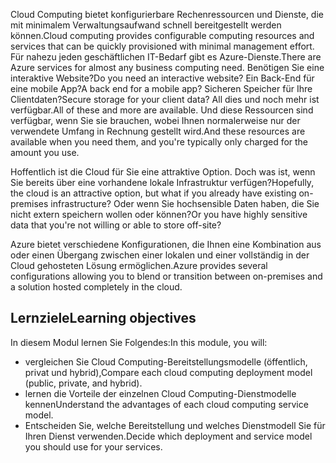 <span data-ttu-id="7e209-101">Cloud Computing bietet konfigurierbare Rechenressourcen und Dienste, die mit minimalem Verwaltungsaufwand schnell bereitgestellt werden können.</span><span class="sxs-lookup"><span data-stu-id="7e209-101">Cloud computing provides configurable computing resources and services that can be quickly provisioned with minimal management effort.</span></span> <span data-ttu-id="7e209-102">Für nahezu jeden geschäftlichen IT-Bedarf gibt es Azure-Dienste.</span><span class="sxs-lookup"><span data-stu-id="7e209-102">There are Azure services for almost any business computing need.</span></span> <span data-ttu-id="7e209-103">Benötigen Sie eine interaktive Website?</span><span class="sxs-lookup"><span data-stu-id="7e209-103">Do you need an interactive website?</span></span> <span data-ttu-id="7e209-104">Ein Back-End für eine mobile App?</span><span class="sxs-lookup"><span data-stu-id="7e209-104">A back end for a mobile app?</span></span> <span data-ttu-id="7e209-105">Sicheren Speicher für Ihre Clientdaten?</span><span class="sxs-lookup"><span data-stu-id="7e209-105">Secure storage for your client data?</span></span> <span data-ttu-id="7e209-106">All dies und noch mehr ist verfügbar.</span><span class="sxs-lookup"><span data-stu-id="7e209-106">All of these and more are available.</span></span> <span data-ttu-id="7e209-107">Und diese Ressourcen sind verfügbar, wenn Sie sie brauchen, wobei Ihnen normalerweise nur der verwendete Umfang in Rechnung gestellt wird.</span><span class="sxs-lookup"><span data-stu-id="7e209-107">And these resources are available when you need them, and you're typically only charged for the amount you use.</span></span>

<span data-ttu-id="7e209-108">Hoffentlich ist die Cloud für Sie eine attraktive Option. Doch was ist, wenn Sie bereits über eine vorhandene lokale Infrastruktur verfügen?</span><span class="sxs-lookup"><span data-stu-id="7e209-108">Hopefully, the cloud is an attractive option, but what if you already have existing on-premises infrastructure?</span></span> <span data-ttu-id="7e209-109">Oder wenn Sie hochsensible Daten haben, die Sie nicht extern speichern wollen oder können?</span><span class="sxs-lookup"><span data-stu-id="7e209-109">Or you have highly sensitive data that you're not willing or able to store off-site?</span></span>

<span data-ttu-id="7e209-110">Azure bietet verschiedene Konfigurationen, die Ihnen eine Kombination aus oder einen Übergang zwischen einer lokalen und einer vollständig in der Cloud gehosteten Lösung ermöglichen.</span><span class="sxs-lookup"><span data-stu-id="7e209-110">Azure provides several configurations allowing you to blend or transition between on-premises and a solution hosted completely in the cloud.</span></span>

## <a name="learning-objectives"></a><span data-ttu-id="7e209-111">Lernziele</span><span class="sxs-lookup"><span data-stu-id="7e209-111">Learning objectives</span></span>

<span data-ttu-id="7e209-112">In diesem Modul lernen Sie Folgendes:</span><span class="sxs-lookup"><span data-stu-id="7e209-112">In this module, you will:</span></span>

- <span data-ttu-id="7e209-113">vergleichen Sie Cloud Computing-Bereitstellungsmodelle (öffentlich, privat und hybrid),</span><span class="sxs-lookup"><span data-stu-id="7e209-113">Compare each cloud computing deployment model (public, private, and hybrid).</span></span>
- <span data-ttu-id="7e209-114">lernen die Vorteile der einzelnen Cloud Computing-Dienstmodelle kennen</span><span class="sxs-lookup"><span data-stu-id="7e209-114">Understand the advantages of each cloud computing service model.</span></span>
- <span data-ttu-id="7e209-115">Entscheiden Sie, welche Bereitstellung und welches Dienstmodell Sie für Ihren Dienst verwenden.</span><span class="sxs-lookup"><span data-stu-id="7e209-115">Decide which deployment and service model you should use for your services.</span></span>
